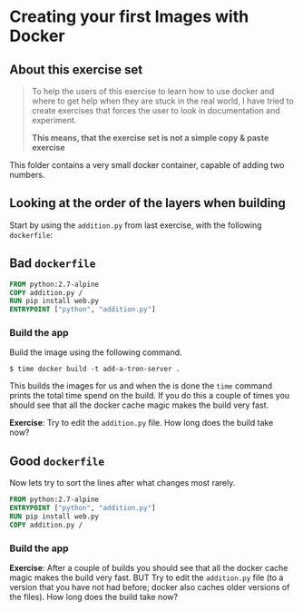 #  Creating your first Images with Docker

## About this exercise set

> To help the users of this exercise to learn how to use docker and where to get help when they are stuck in the real world, I have tried to create exercises that forces the user to look in documentation and experiment.
>
> **This means, that the exercise set is not a simple copy & paste exercise**

This folder contains a very small docker container, capable of adding two numbers.

## Looking at the order of the layers when building

Start by using the `addition.py` from last exercise, with the following `dockerfile`:

## Bad `dockerfile`

```dockerfile
FROM python:2.7-alpine
COPY addition.py /
RUN pip install web.py
ENTRYPOINT ["python", "addition.py"]
```

### Build the app

Build the image using the following command.

```shell
$ time docker build -t add-a-tron-server .
```

This builds the images for us and when the is done the `time` command prints the total time spend on the build.
If you do this a couple of times you should see that all the docker cache magic makes the build very fast.

__Exercise__: Try to edit the `addition.py` file. How long does the build take now? 


## Good `dockerfile`

Now lets try to sort the lines after what changes most rarely.

```dockerfile
FROM python:2.7-alpine
ENTRYPOINT ["python", "addition.py"]
RUN pip install web.py
COPY addition.py /
```

### Build the app

__Exercise__: After a couple of builds you should see that all the docker cache magic makes the build very fast.
BUT Try to edit the `addition.py` file (to a version that you have not had before; docker also caches older versions of the files).
How long does the build take now?
